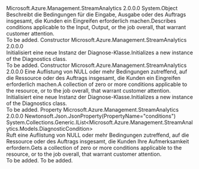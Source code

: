 <Type Name="Diagnostics" FullName="Microsoft.Azure.Management.StreamAnalytics.Models.Diagnostics">
  <TypeSignature Language="C#" Value="public class Diagnostics" />
  <TypeSignature Language="ILAsm" Value=".class public auto ansi beforefieldinit Diagnostics extends System.Object" />
  <TypeSignature Language="DocId" Value="T:Microsoft.Azure.Management.StreamAnalytics.Models.Diagnostics" />
  <TypeSignature Language="VB.NET" Value="Public Class Diagnostics" />
  <TypeSignature Language="F#" Value="type Diagnostics = class" />
  <AssemblyInfo>
    <AssemblyName>Microsoft.Azure.Management.StreamAnalytics</AssemblyName>
    <AssemblyVersion>2.0.0.0</AssemblyVersion>
  </AssemblyInfo>
  <Base>
    <BaseTypeName>System.Object</BaseTypeName>
  </Base>
  <Interfaces />
  <Docs>
    <summary>
            <span data-ttu-id="d90c0-101">Beschreibt die Bedingungen für die Eingabe, Ausgabe oder des Auftrags insgesamt, die Kunden ein Eingreifen erforderlich machen.</span><span class="sxs-lookup"><span data-stu-id="d90c0-101">Describes conditions applicable to the Input, Output, or the job overall, that warrant customer attention.</span></span>
            </summary>
    <remarks>To be added.</remarks>
  </Docs>
  <Members>
    <Member MemberName=".ctor">
      <MemberSignature Language="C#" Value="public Diagnostics ();" />
      <MemberSignature Language="ILAsm" Value=".method public hidebysig specialname rtspecialname instance void .ctor() cil managed" />
      <MemberSignature Language="DocId" Value="M:Microsoft.Azure.Management.StreamAnalytics.Models.Diagnostics.#ctor" />
      <MemberSignature Language="VB.NET" Value="Public Sub New ()" />
      <MemberType>Constructor</MemberType>
      <AssemblyInfo>
        <AssemblyName>Microsoft.Azure.Management.StreamAnalytics</AssemblyName>
        <AssemblyVersion>2.0.0.0</AssemblyVersion>
      </AssemblyInfo>
      <Parameters />
      <Docs>
        <summary>
            <span data-ttu-id="d90c0-102">Initialisiert eine neue Instanz der Diagnose-Klasse.</span><span class="sxs-lookup"><span data-stu-id="d90c0-102">Initializes a new instance of the Diagnostics class.</span></span>
            </summary>
        <remarks>To be added.</remarks>
      </Docs>
    </Member>
    <Member MemberName=".ctor">
      <MemberSignature Language="C#" Value="public Diagnostics (System.Collections.Generic.IList&lt;Microsoft.Azure.Management.StreamAnalytics.Models.DiagnosticCondition&gt; conditions = null);" />
      <MemberSignature Language="ILAsm" Value=".method public hidebysig specialname rtspecialname instance void .ctor(class System.Collections.Generic.IList`1&lt;class Microsoft.Azure.Management.StreamAnalytics.Models.DiagnosticCondition&gt; conditions) cil managed" />
      <MemberSignature Language="DocId" Value="M:Microsoft.Azure.Management.StreamAnalytics.Models.Diagnostics.#ctor(System.Collections.Generic.IList{Microsoft.Azure.Management.StreamAnalytics.Models.DiagnosticCondition})" />
      <MemberSignature Language="VB.NET" Value="Public Sub New (Optional conditions As IList(Of DiagnosticCondition) = null)" />
      <MemberSignature Language="F#" Value="new Microsoft.Azure.Management.StreamAnalytics.Models.Diagnostics : System.Collections.Generic.IList&lt;Microsoft.Azure.Management.StreamAnalytics.Models.DiagnosticCondition&gt; -&gt; Microsoft.Azure.Management.StreamAnalytics.Models.Diagnostics" Usage="new Microsoft.Azure.Management.StreamAnalytics.Models.Diagnostics conditions" />
      <MemberType>Constructor</MemberType>
      <AssemblyInfo>
        <AssemblyName>Microsoft.Azure.Management.StreamAnalytics</AssemblyName>
        <AssemblyVersion>2.0.0.0</AssemblyVersion>
      </AssemblyInfo>
      <Parameters>
        <Parameter Name="conditions" Type="System.Collections.Generic.IList&lt;Microsoft.Azure.Management.StreamAnalytics.Models.DiagnosticCondition&gt;" />
      </Parameters>
      <Docs>
        <param name="conditions"><span data-ttu-id="d90c0-103">Eine Auflistung von NULL oder mehr Bedingungen zutreffend, auf die Ressource oder des Auftrags insgesamt, die Kunden ein Eingreifen erforderlich machen.</span><span class="sxs-lookup"><span data-stu-id="d90c0-103">A collection of zero or more conditions applicable to the resource, or to the job overall, that warrant customer attention.</span></span></param>
        <summary>
            <span data-ttu-id="d90c0-104">Initialisiert eine neue Instanz der Diagnose-Klasse.</span><span class="sxs-lookup"><span data-stu-id="d90c0-104">Initializes a new instance of the Diagnostics class.</span></span>
            </summary>
        <remarks>To be added.</remarks>
      </Docs>
    </Member>
    <Member MemberName="Conditions">
      <MemberSignature Language="C#" Value="public System.Collections.Generic.IList&lt;Microsoft.Azure.Management.StreamAnalytics.Models.DiagnosticCondition&gt; Conditions { get; }" />
      <MemberSignature Language="ILAsm" Value=".property instance class System.Collections.Generic.IList`1&lt;class Microsoft.Azure.Management.StreamAnalytics.Models.DiagnosticCondition&gt; Conditions" />
      <MemberSignature Language="DocId" Value="P:Microsoft.Azure.Management.StreamAnalytics.Models.Diagnostics.Conditions" />
      <MemberSignature Language="VB.NET" Value="Public ReadOnly Property Conditions As IList(Of DiagnosticCondition)" />
      <MemberSignature Language="F#" Value="member this.Conditions : System.Collections.Generic.IList&lt;Microsoft.Azure.Management.StreamAnalytics.Models.DiagnosticCondition&gt;" Usage="Microsoft.Azure.Management.StreamAnalytics.Models.Diagnostics.Conditions" />
      <MemberType>Property</MemberType>
      <AssemblyInfo>
        <AssemblyName>Microsoft.Azure.Management.StreamAnalytics</AssemblyName>
        <AssemblyVersion>2.0.0.0</AssemblyVersion>
      </AssemblyInfo>
      <Attributes>
        <Attribute>
          <AttributeName>Newtonsoft.Json.JsonProperty(PropertyName="conditions")</AttributeName>
        </Attribute>
      </Attributes>
      <ReturnValue>
        <ReturnType>System.Collections.Generic.IList&lt;Microsoft.Azure.Management.StreamAnalytics.Models.DiagnosticCondition&gt;</ReturnType>
      </ReturnValue>
      <Docs>
        <summary>
            <span data-ttu-id="d90c0-105">Ruft eine Auflistung von NULL oder mehr Bedingungen zutreffend, auf die Ressource oder des Auftrags insgesamt, die Kunden Ihre Aufmerksamkeit erfordern.</span><span class="sxs-lookup"><span data-stu-id="d90c0-105">Gets a collection of zero or more conditions applicable to the resource, or to the job overall, that warrant customer attention.</span></span>
            </summary>
        <value>To be added.</value>
        <remarks>To be added.</remarks>
      </Docs>
    </Member>
  </Members>
</Type>